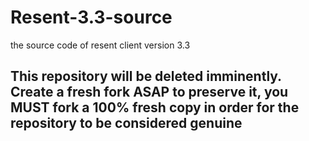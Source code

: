 # Resent-3.3-source
the source code of resent client version 3.3
## This repository will be deleted imminently. Create a fresh fork ASAP to preserve it, you MUST fork a 100% fresh copy in order for the repository to be considered genuine
